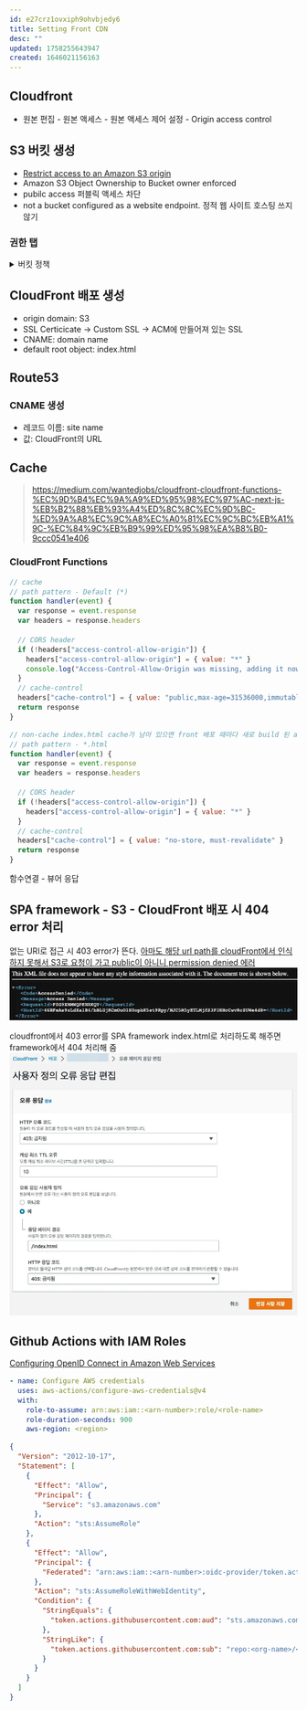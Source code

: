 ```yaml
---
id: e27crz1ovxiph9ohvbjedy6
title: Setting Front CDN
desc: ""
updated: 1758255643947
created: 1646021156163
---
```


## Cloudfront

- 원본 편집 - 원본 액세스 - 원본 액세스 제어 설정 - Origin access control

## S3 버킷 생성

- [Restrict access to an Amazon S3 origin](https://docs.aws.amazon.com/AmazonCloudFront/latest/DeveloperGuide/private-content-restricting-access-to-s3.html)
- Amazon S3 Object Ownership to Bucket owner enforced
- pubilc access 퍼블릭 액세스 차단
- not a bucket configured as a website endpoint. 정적 웹 사이트 호스팅 쓰지 않기

### 권한 탭

<details>
  <summary>버킷 정책</summary>

```json
{
  "Version": "2012-10-17",
  "Statement": [
    {
      "Action": ["s3:ListBucket"],
      "Resource": ["arn:aws:s3:::YOUR_BUCKET"],
      "Principal": {
        "AWS": "arn:aws:iam::YOUR_ACCOUNT_NUMBER:user/YOUR_USERNAME"
      },
      "Effect": "Allow"
    },
    {
      "Action": [
        "s3:PutObject",
        "s3:PutObjectAcl",
        "s3:DeleteObject", // sync --delete에 필요. https://stackoverflow.com/a/30638955/5163033
        "s3:GetObject",
        "s3:GetObjectAcl",
        "s3:AbortMultipartUpload"
      ],
      "Resource": ["arn:aws:s3:::YOUR_BUCKET/*"],
      "Principal": {
        "AWS": "arn:aws:iam::YOUR_ACCOUNT_NUMBER:user/YOUR_USERNAME"
      },
      "Effect": "Allow"
    },
    {
      // Cloudfront OAC, https://aws.amazon.com/blogs/networking-and-content-delivery/amazon-cloudfront-introduces-origin-access-control-oac/
      "Effect": "Allow",
      "Principal": {
        "Service": "cloudfront.amazonaws.com"
      },
      "Action": "s3:GetObject",
      "Resource": "arn:aws:s3:::your-bucket/*",
      "Condition": {
        "StringEquals": {
          "AWS:SourceArn": "arn:aws:cloudfront::YOUR-ACCOUNT-ID:distribution/YOUR-DISTRIBUTION-ID"
        }
      }
    },
    {
      //Public read가 필요하다면
      "Sid": "public-read",
      "Effect": "Allow",
      "Principal": "*",
      "Action": "s3:GetObject",
      "Resource": "arn:aws:s3:::YOUR_BUCKET/*"
    }
  ]
}
```

</details>

## CloudFront 배포 생성

- origin domain: S3
- SSL Certicicate → Custom SSL → ACM에 만들어져 있는 SSL
- CNAME: domain name
- default root object: index.html

## Route53

### CNAME 생성

- 레코드 이름: site name
- 값: CloudFront의 URL

## Cache

> https://medium.com/wantedjobs/cloudfront-cloudfront-functions-%EC%9D%B4%EC%9A%A9%ED%95%98%EC%97%AC-next-js-%EB%B2%88%EB%93%A4%ED%8C%8C%EC%9D%BC-%ED%9A%A8%EC%9C%A8%EC%A0%81%EC%9C%BC%EB%A1%9C-%EC%84%9C%EB%B9%99%ED%95%98%EA%B8%B0-9ccc0541e406

### CloudFront Functions

```js
// cache
// path pattern - Default (*)
function handler(event) {
  var response = event.response
  var headers = response.headers

  // CORS header
  if (!headers["access-control-allow-origin"]) {
    headers["access-control-allow-origin"] = { value: "*" }
    console.log("Access-Control-Allow-Origin was missing, adding it now.")
  }
  // cache-control
  headers["cache-control"] = { value: "public,max-age=31536000,immutable;" }
  return response
}
```

```js
// non-cache index.html cache가 남아 있으면 front 배포 때마다 새로 build 된 assets의 uri을 못 가져온다.
// path pattern - *.html
function handler(event) {
  var response = event.response
  var headers = response.headers

  // CORS header
  if (!headers["access-control-allow-origin"]) {
    headers["access-control-allow-origin"] = { value: "*" }
  }
  // cache-control
  headers["cache-control"] = { value: "no-store, must-revalidate" }
  return response
}
```

함수연결 - 뷰어 응답

## SPA framework - S3 - CloudFront 배포 시 404 error 처리

없는 URI로 접근 시 403 error가 뜬다. [아마도 해당 url path를 cloudFront에서 인식하지 못해서 S3로 요청이 가고 public이 아니니 permission denied 에러](https://dexlee.tistory.com/189#:~:text=%ED%95%B4%EB%8B%B9%20url%20path%EB%A5%BC%20cloudFront%EC%97%90%EC%84%9C%20%EC%9D%B8%EC%8B%9D%ED%95%98%EC%A7%80%20%EB%AA%BB%ED%95%B4%EC%84%9C%20S3%EB%A1%9C%20%EC%9A%94%EC%B2%AD%EC%9D%B4%20%EA%B0%84%EB%8B%A4.%20public%EC%9D%B4%20%EC%95%84%EB%8B%88%EB%8B%88%20%EB%8B%B9%EC%97%B0%ED%9E%88%20permission%20denied%20%EC%97%90%EB%9F%AC%20%EB%B0%9C%EC%83%9D.)
![](assets/images/what-i-struggled-brag-in/s3-cloudfront-404-error.webp)

cloudfront에서 403 error를 SPA framework index.html로 처리하도록 해주면 framework에서 404 처리해 줌
![CloudFront> 배포> id> 오류 페이지 응답 편집> 사용자 정의 ...> 403, 예, 응답 페이지 경로/index.html](assets/images/what-i-struggled-brag-in/s3-cloudfront-404-custom-setting.webp)

## Github Actions with IAM Roles

[Configuring OpenID Connect in Amazon Web Services](https://docs.github.com/en/actions/security-for-github-actions/security-hardening-your-deployments/configuring-openid-connect-in-amazon-web-services)

```yml
- name: Configure AWS credentials
  uses: aws-actions/configure-aws-credentials@v4
  with:
    role-to-assume: arn:aws:iam::<arn-number>:role/<role-name>
    role-duration-seconds: 900
    aws-region: <region>
```

```json
{
  "Version": "2012-10-17",
  "Statement": [
    {
      "Effect": "Allow",
      "Principal": {
        "Service": "s3.amazonaws.com"
      },
      "Action": "sts:AssumeRole"
    },
    {
      "Effect": "Allow",
      "Principal": {
        "Federated": "arn:aws:iam::<arn-number>:oidc-provider/token.actions.githubusercontent.com"
      },
      "Action": "sts:AssumeRoleWithWebIdentity",
      "Condition": {
        "StringEquals": {
          "token.actions.githubusercontent.com:aud": "sts.amazonaws.com"
        },
        "StringLike": {
          "token.actions.githubusercontent.com:sub": "repo:<org-name>/<repo-name>:*"
        }
      }
    }
  ]
}
```
